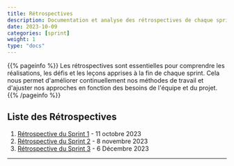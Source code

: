 ```yaml
---
title: Rétrospectives
description: Documentation et analyse des rétrospectives de chaque sprint.
date: 2023-10-09
categories: [sprint]
weight: 1
type: "docs"
---
```


{{% pageinfo %}}
Les rétrospectives sont essentielles pour comprendre les réalisations, les défis et les leçons apprises à la fin de chaque sprint. Cela nous permet d'améliorer continuellement nos méthodes de travail et d'ajuster nos approches en fonction des besoins de l'équipe et du projet.
{{% /pageinfo %}}

## Liste des Rétrospectives

1. [Rétrospective du Sprint 1](/plateformecedille/sprints/retrospective-1/) - 11 octobre 2023
2. [Rétrospective du Sprint 2](/plateformecedille/sprints/retrospective-2/) - 8 novembre 2023
3. [Rétrospective du Sprint 3](/plateformecedille/sprints/retrospective-3/) - 6 Décembre 2023

---
